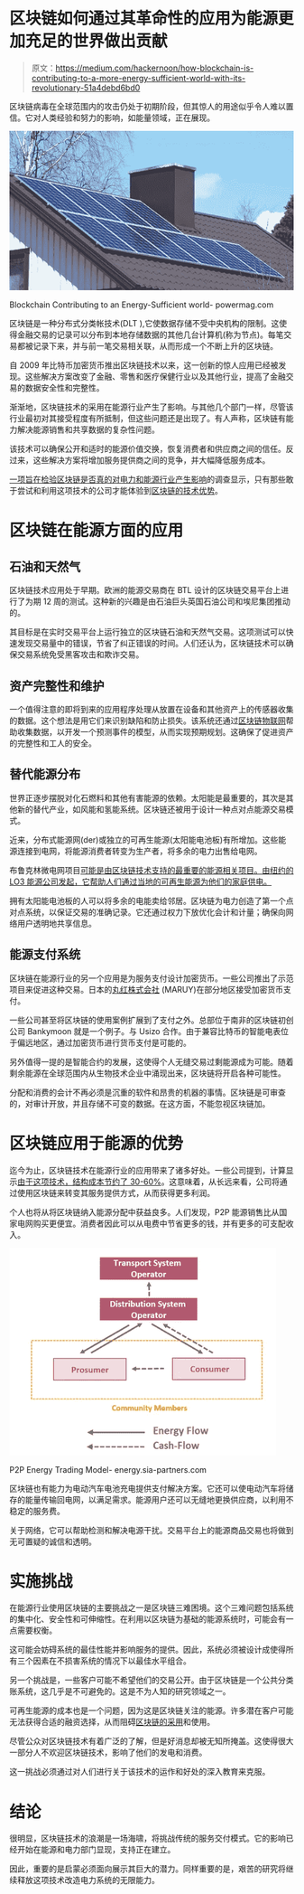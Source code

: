 # 区块链如何通过其革命性的应用为能源更加充足的世界做出贡献

> 原文：<https://medium.com/hackernoon/how-blockchain-is-contributing-to-a-more-energy-sufficient-world-with-its-revolutionary-51a4debd6bd0>

区块链病毒在全球范围内的攻击仍处于初期阶段，但其惊人的用途似乎令人难以置信。它对人类经验和努力的影响，如能量领域，正在展现。

![](img/74d6c2d23f1f2f1bb4ea9a4bff260b7c.png)

Blockchain Contributing to an Energy-Sufficient world- powermag.com

区块链是一种分布式分类帐技术(DLT ),它使数据存储不受中央机构的限制。这使得金融交易的记录可以分布到本地存储数据的其他几台计算机(称为节点)。每笔交易都被记录下来，并与前一笔交易相关联，从而形成一个不断上升的区块链。

自 2009 年比特币加密货币推出区块链技术以来，这一创新的惊人应用已经被发现。这些解决方案改变了金融、零售和医疗保健行业以及其他行业，提高了金融交易的数据安全性和完整性。

渐渐地，区块链技术的采用在能源行业产生了影响。与其他几个部门一样，尽管该行业最初对其接受程度有所抵制，但这些问题还是出现了。有人声称，区块链有能力解决能源销售和共享数据的复杂性问题。

该技术可以确保公开和适时的能源价值交换，恢复消费者和供应商之间的信任。反过来，这些解决方案将增加服务提供商之间的竞争，并大幅降低服务成本。

[一项旨在检验区块链是否真的对电力和能源行业产生影响](https://www.linkedin.com/pulse/slow-getting-ey-survey-state-blockchain-power-sector-thierry-mortier/)的调查显示，只有那些敢于尝试和利用这项技术的公司才能体验到[区块链的技术优势](https://www.coinreview.com/blockchain-technology/)。

# **区块链在能源方面的应用**

## **石油和天然气**

区块链技术应用处于早期。欧洲的能源交易商在 BTL 设计的区块链交易平台上进行了为期 12 周的测试。这种新的兴趣是由石油巨头英国石油公司和埃尼集团推动的。

其目标是在实时交易平台上运行独立的区块链石油和天然气交易。这项测试可以快速发现交易量中的错误，节省了纠正错误的时间。人们还认为，区块链技术可以确保交易系统免受黑客攻击和欺诈交易。

## **资产完整性和维护**

一个值得注意的即将到来的应用程序处理从放置在设备和其他资产上的传感器收集的数据。这个想法是用它们来识别缺陷和防止损失。该系统还通过[区块链物联网](https://hackernoon.com/resolving-iot-security-issues-with-blockchain-technology-3ffb36357094)帮助收集数据，以开发一个预测事件的模型，从而实现预期规划。这确保了促进资产的完整性和工人的安全。

## **替代能源分布**

世界正逐步摆脱对化石燃料和其他有害能源的依赖。太阳能是最重要的，其次是其他新的替代产业，如风能和氢能系统。区块链还被用于设计一种点对点能源交易模式。

近来，分布式能源网(der)或独立的可再生能源(太阳能电池板)有所增加。这些能源连接到电网，将能源消费者转变为生产者，将多余的电力出售给电网。

布鲁克林微电网项目[可能是由区块链技术支持的最重要的能源相关项目。由纽约的 LO3 能源公司发起，它帮助人们通过当地的可再生能源为他们的家庭供电。](https://www.google.com/url?sa=t&rct=j&q=&esrc=s&source=web&cd=1&cad=rja&uact=8&ved=2ahUKEwij8be816ngAhWSa1AKHXGIAk4QFjAAegQIDBAB&url=https%3A%2F%2Flo3energy.com%2F&usg=AOvVaw00FazhG11f-c7N_JVIoTlk)

拥有太阳能电池板的人可以将多余的电能卖给邻居。区块链为电力创造了第一个点对点系统，以保证交易的准确记录。它还通过权力下放优化会计和计量；确保向网络用户透明地共享信息。

## **能源支付系统**

区块链在能源行业的另一个应用是为服务支付设计加密货币。一些公司推出了示范项目来促进这种交易。日本的[丸红株式会社](https://finance.yahoo.com/quote/MARUY/) (MARUY)在部分地区接受加密货币支付。

一些公司甚至将区块链的使用案例扩展到了支付之外。总部位于南非的区块链初创公司 Bankymoon 就是一个例子。与 Usizo 合作。由于兼容比特币的智能电表位于偏远地区，通过加密货币进行货币支付是可能的。

另外值得一提的是智能合约的发展，这使得个人无缝交易过剩能源成为可能。随着剩余能源在全球范围内从生物技术企业中涌现出来，区块链将开启各种可能性。

分配和消费的会计不再必须是沉重的软件和昂贵的机器的事情。区块链是可审查的，对审计开放，并且存储不可变的数据。在这方面，不能忽视区块链加。

# **区块链应用于能源的优势**

迄今为止，区块链技术在能源行业的应用带来了诸多好处。一些公司提到，计算显示[由于这项技术，结构成本节约了 30-60%](http://www.ey.com/Publication/vwLUAssets/ey-overview-of-blockchain-for-energy-and-commodity-trading/$FILE/ey-overview-of-blockchain-for-energy-and-commodity-trading.pdf)。这意味着，从长远来看，公司将通过使用区块链来转变其服务提供方式，从而获得更多利润。

个人也将从将区块链纳入能源分配中获益良多。人们发现，P2P 能源销售比从国家电网购买更便宜。消费者因此可以从电费中节省更多的钱，并有更多的可支配收入。

![](img/28cd9a397d212550fa765cb1fb16abff.png)

P2P Energy Trading Model- energy.sia-partners.com

区块链也有能力为电动汽车电池充电提供支付解决方案。它还可以使电动汽车将储存的能量传输回电网，以满足需求。能源用户还可以无缝地更换供应商，以利用不稳定的服务费。

关于网络，它可以帮助检测和解决电源干扰。交易平台上的能源商品交易也将做到无可置疑的诚信和透明。

# **实施挑战**

在能源行业使用区块链的主要挑战之一是区块链三难困境。这个三难问题包括系统的集中化、安全性和可伸缩性。在利用以区块链为基础的能源系统时，可能会有一点需要权衡。

这可能会妨碍系统的最佳性能并影响服务的提供。因此，系统必须被设计成使得所有三个因素在不损害系统的情况下以最佳水平组合。

另一个挑战是，一些客户可能不希望他们的交易公开。由于区块链是一个公共分类账系统，这几乎是不可避免的。这是不为人知的研究领域之一。

可再生能源的成本也是一个问题，因为这是区块链关注的能源。许多潜在客户可能无法获得合适的融资选择，从而阻碍[区块链的采用](https://zycrypto.com/mainstream-adoption-of-blockchain-whats-the-current-progress/)和使用。

尽管公众对区块链技术有着广泛的了解，但是好消息却被无知所掩盖。这使得很大一部分人不欢迎区块链技术，影响了他们的发电和消费。

这一挑战必须通过对人们进行关于该技术的运作和好处的深入教育来克服。

# **结论**

很明显，区块链技术的浪潮是一场海啸，将挑战传统的服务交付模式。它的影响已经开始在能源和电力部门显现，支持正在建立。

因此，重要的是启蒙必须面向展示其巨大的潜力。同样重要的是，艰苦的研究将继续释放这项技术改造电力系统的无限能力。